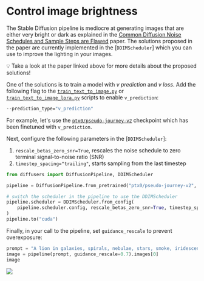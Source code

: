 <!--Copyright 2024 The HuggingFace Team. All rights reserved.

Licensed under the Apache License, Version 2.0 (the "License"); you may not use this file except in compliance with
the License. You may obtain a copy of the License at

http://www.apache.org/licenses/LICENSE-2.0

Unless required by applicable law or agreed to in writing, software distributed under the License is distributed on
an "AS IS" BASIS, WITHOUT WARRANTIES OR CONDITIONS OF ANY KIND, either express or implied. See the License for the
specific language governing permissions and limitations under the License.
-->

# Control image brightness

The Stable Diffusion pipeline is mediocre at generating images that are either very bright or dark as explained in the [Common Diffusion Noise Schedules and Sample Steps are Flawed](https://huggingface.co/papers/2305.08891) paper. The solutions proposed in the paper are currently implemented in the [`DDIMScheduler`] which you can use to improve the lighting in your images.

<Tip>

💡 Take a look at the paper linked above for more details about the proposed solutions!

</Tip>

One of the solutions is to train a model with *v prediction* and *v loss*. Add the following flag to the [`train_text_to_image.py`](https://github.com/huggingface/diffusers/blob/main/examples/text_to_image/train_text_to_image.py) or [`train_text_to_image_lora.py`](https://github.com/huggingface/diffusers/blob/main/examples/text_to_image/train_text_to_image_lora.py) scripts to enable `v_prediction`:

```bash
--prediction_type="v_prediction"
```

For example, let's use the [`ptx0/pseudo-journey-v2`](https://huggingface.co/ptx0/pseudo-journey-v2) checkpoint which has been finetuned with `v_prediction`.

Next, configure the following parameters in the [`DDIMScheduler`]:

1. `rescale_betas_zero_snr=True`, rescales the noise schedule to zero terminal signal-to-noise ratio (SNR)
2. `timestep_spacing="trailing"`, starts sampling from the last timestep

```py
from diffusers import DiffusionPipeline, DDIMScheduler

pipeline = DiffusionPipeline.from_pretrained("ptx0/pseudo-journey-v2", use_safetensors=True)

# switch the scheduler in the pipeline to use the DDIMScheduler
pipeline.scheduler = DDIMScheduler.from_config(
    pipeline.scheduler.config, rescale_betas_zero_snr=True, timestep_spacing="trailing"
)
pipeline.to("cuda")
```

Finally, in your call to the pipeline, set `guidance_rescale` to prevent overexposure:

```py
prompt = "A lion in galaxies, spirals, nebulae, stars, smoke, iridescent, intricate detail, octane render, 8k"
image = pipeline(prompt, guidance_rescale=0.7).images[0]
image
```

<div class="flex justify-center">
    <img src="https://huggingface.co/datasets/huggingface/documentation-images/resolve/main/diffusers/zero_snr.png"/>
</div>
